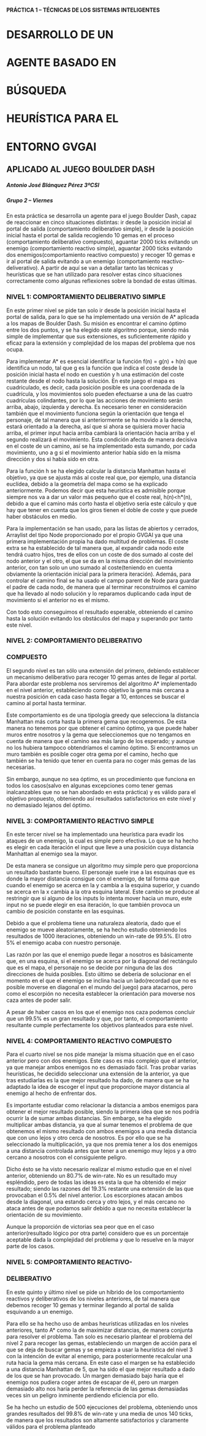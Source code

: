 #### PRÁCTICA 1 – TÉCNICAS DE LOS SISTEMAS INTELIGENTES

# DESARROLLO DE UN

# AGENTE BASADO EN

# BÚSQUEDA

# HEURÍSTICA PARA EL

# ENTORNO GVGAI

## APLICADO AL JUEGO BOULDER DASH

##### Antonio José Blánquez Pérez 3ºCSI

##### Grupo 2 – Viernes


En esta práctica se desarrolla un agente para el juego Boulder Dash, capaz de reaccionar en cinco
situaciones distintas: ir desde la posición inicial al portal de salida (comportamiento deliberativo
simple), ir desde la posición inicial hasta el portal de salida recogiendo 10 gemas en el proceso
(comportamiento deliberativo compuesto), aguantar 2000 ticks evitando un enemigo
(comportamiento reactivo simple), aguantar 2000 ticks evitando dos enemigos(comportamiento
reactivo compuesto) y recoger 10 gemas e ir al portal de salida evitando a un enemigo
(comportamiento reactivo-deliverativo). A partir de aquí se van a detallar tanto las técnicas y
heurísticas que se han utilizado para resolver estas cinco situaciones correctamente como algunas
reflexiones sobre la bondad de estas últimas.

### NIVEL 1: COMPORTAMIENTO DELIBERATIVO SIMPLE

En este primer nivel se pide tan solo ir desde la posición inicial hasta el portal de salida, para lo que
se ha implementado una versión de A* aplicada a los mapas de Boulder Dash. Su misión es
encontrar el camino óptimo entre los dos puntos, y se ha elegido este algoritmo porque, siendo más
simple de implementar que sus extensiones, es suficientemente rápido y eficaz para la extensión y
complejidad de los mapas del problema que nos ocupa.

Para implementar A* es esencial identificar la función f(n) = g(n) + h(n) que identifica un nodo, tal
que g es la función que indica el coste desde la posición inicial hasta el nodo en cuestión y h una
estimación del coste restante desde el nodo hasta la solución. En este juego el mapa es cuadriculado,
es decir, cada posición posible es una coordenada de la cuadrícula, y los movimientos solo pueden
efectuarse a una de las cuatro cuadrículas colindantes, por lo que las acciones de movimiento serán
arriba, abajo, izquierda y derecha. Es necesario tener en consideración también que el movimiento
funciona según la orientación que tenga el personaje, de tal manera que si anteriormente se ha
movido a la derecha, estará orientado a la derecha, así que si ahora se quisiera mover hacia arriba, el
primer input hacia arriba cambiará la orientación hacia arriba y el segundo realizará el movimiento.
Esta condición afecta de manera decisiva en el coste de un camino, así se ha implementado esta
sumando, por cada movimiento, uno a g si el movimiento anterior había sido en la misma dirección
y dos si había sido en otra.

Para la función h se ha elegido calcular la distancia Manhattan hasta el objetivo, ya que se ajusta
más al coste real que, por ejemplo, una distancia euclídea, debido a la geometría del mapa como se
ha explicado anteriormente. Podemos decir que esta heurística es admisible porque siempre nos va a
dar un valor más pequeño que el coste real, h(n)<h*(n), debido a que el camino más corto hasta el
objetivo sería este cálculo y que hay que tener en cuenta que los giros tienen el doble de coste y que
puede haber obstáculos en medio.

Para la implementación se han usado, para las listas de abiertos y cerrados, Arraylist del tipo Node
proporcionado por el propio GVGAI ya que una primera implementación propia ha dado multitud
de problemas. El coste extra se ha establecido de tal manera que, al expandir cada nodo este tendrá
cuatro hijos, tres de ellos con un coste de dos sumado al coste del nodo anterior y el otro, el que se
da en la misma dirección del movimiento anterior, con tan solo un uno sumado al coste(teniendo en
cuenta obviamente la orientación inicial para la primera iteración). Además, para controlar el
camino final se ha usado el campo parent de Node para guardar el padre de cada nodo, de manera
que al terminar reconstruimos el camino que ha llevado al nodo solución y lo reparamos duplicando
cada input de movimiento si el anterior no es el mismo.

Con todo esto conseguimos el resultado esperable, obteniendo el camino hasta la solución evitando
los obstáculos del mapa y superando por tanto este nivel.


### NIVEL 2: COMPORTAMIENTO DELIBERATIVO

### COMPUESTO

El segundo nivel es tan sólo una extensión del primero, debiendo establecer un mecanismo
deliberativo para recoger 10 gemas antes de llegar al portal. Para abordar este problema nos
serviremos del algoritmo A* implementado en el nivel anterior, estableciendo como objetivo la
gema más cercana a nuestra posición en cada caso hasta llegar a 10, entonces se buscar el camino al
portal hasta terminar.

Este comportamiento es de una tipología greedy que selecciona la distancia Manhattan más corta
hasta la primera gema que recogeremos. De esta manera no tenemos por que obtener el camino
óptimo, ya que puede haber muros entre nosotros y la gema que seleccionemos que no tengamos en
cuenta de manera que el camino sea más largo de los esperado; y aunque no los hubiera tampoco
obtendríamos el camino óptimo. Si encontramos un muro también es posible coger otra gema por el
camino, hecho que también se ha tenido que tener en cuenta para no coger más gemas de las
necesarias.

Sin embargo, aunque no sea óptimo, es un procedimiento que funciona en todos los casos(salvo en
algunas excepciones como tener gemas inalcanzables que no se han abordado en esta práctica) y es
válido para el objetivo propuesto, obteniendo así resultados satisfactorios en este nivel y no
demasiado lejanos del óptimo.

### NIVEL 3: COMPORTAMIENTO REACTIVO SIMPLE

En este tercer nivel se ha implementado una heurística para evadir los ataques de un enemigo, la
cual es simple pero efectiva. Lo que se ha hecho es elegir en cada iteración el input que lleve a una
posición cuya distancia Manhattan al enemigo sea la mayor.

De esta manera se consigue un algoritmo muy simple pero que proporciona un resultado bastante
bueno. El personaje suele irse a las esquinas que es donde la mayor distancia consigue con el
enemigo, de tal forma que cuando el enemigo se acerca en la y cambia a la esquina superior, y
cuando se acerca en la x cambia a la otra esquina lateral. Este cambio se produce al restringir que si
alguno de los inputs lo intenta mover hacia un muro, este input no se puede elegir en esa iteración,
lo que también provoca un cambio de posición constante en las esquinas.

Debido a que el problema tiene una naturaleza aleatoria, dado que el enemigo se mueve
aleatoriamente, se ha hecho estudio obteniendo los resultados de 1000 iteraciones, obteniendo un
win-rate de 99.5%. El otro 5% el enemigo acaba con nuestro personaje.

Las razón por las que el enemigo puede llegar a nosotros es básicamente que, en una esquina, si el
enemigo se acerca por la diagonal del rectángulo que es el mapa, el personaje no se decide por
ninguna de las dos direcciones de huida posibles. Esto último se debería de solucionar en el
momento en el que el enemigo se inclina hacia un lado(recordad que no es posible moverse en
diagonal en el mundo del juego) para atacarnos, pero como el escorpión no necesita establecer la
orientación para moverse nos caza antes de poder salir.

A pesar de haber casos en los que el enemigo nos caza podemos concluir que un 99.5% es un gran
resultado y que, por tanto, el comportamiento resultante cumple perfectamente los objetivos
planteados para este nivel.


### NIVEL 4: COMPORTAMIENTO REACTIVO COMPUESTO

Para el cuarto nivel se nos pide manejar la misma situación que en el caso anterior pero con dos
enemigos. Este caso es más complejo que el anterior, ya que manejar ambos enemigos no es
demasiado fácil. Tras probar varias heurísticas, he decidido seleccionar una extensión de la anterior,
ya que tras estudiarlas es la que mejor resultado ha dado, de manera que se ha adaptado la idea de
escoger el input que proporcione mayor distancia al enemigo al hecho de enfrentar dos.

Es importante estudiar como relacionar la distancia a ambos enemigos para obtener el mejor
resultado posible, siendo la primera idea que se nos podría ocurrir la de sumar ambas distancias. Sin
embargo, se ha elegido multiplicar ambas distancia, ya que al sumar tenemos el problema de que
obtenemos el mismo resultado con ambos enemigos a una media distancia que con uno lejos y otro
cerca de nosotros. Es por ello que se ha seleccionado la multiplicación, ya que nos premia tener a
los dos enemigos a una distancia controlada antes que tener a un enemigo muy lejos y a otro
cercano a nosotros con el consiguiente peligro.

Dicho ésto se ha visto necesario realizar el mismo estudio que en el nivel anterior, obteniendo un
80.7% de win-rate. No es un resultado muy espléndido, pero de todas las ideas es esta la que ha
obtenido el mejor resultado; siendo las razones del 19.3% restante una extensión de las que
provocaban el 0.5% del nivel anterior. Los escorpiones atacan ambos desde la diagonal, una estando
cerca y otro lejos, y el más cercano no ataca antes de que podamos salir debido a que no necesita
establecer la orientación de su movimiento.

Aunque la proporción de victorias sea peor que en el caso anterior(resultado lógico por otra parte)
considero que es un porcentaje aceptable dada la complejidad del problema y que lo resuelve en la
mayor parte de los casos.

### NIVEL 5: COMPORTAMIENTO REACTIVO-

### DELIBERATIVO

En este quinto y último nivel se pide un híbrido de los comportamiento reactivos y deliberativos de
los niveles anteriores, de tal manera que debemos recoger 10 gemas y terminar llegando al portal de
salida esquivando a un enemigo.

Para ello se ha hecho uso de ambas heurísticas utilizadas en los niveles anteriores, tanto A* como la
de maximizar distancias, de manera conjunta para resolver el problema. Tan solo es necesario
plantear el problema del nivel 2 para recoger las gemas, estableciendo un margen de acción para el
que se deja de buscar gemas y se empieza a usar la heurística del nivel 3 con la intención de evitar
al enemigo, para posteriormente recalcular una ruta hacia la gema más cercana. En este caso el
margen se ha establecido a una distancia Manhattan de 5, que ha sido el que mejor resultado a dado
de los que se han provocado. Un margen demasiado bajo haría que el enemigo nos pudiera coger
antes de escapar de él, pero un margen demasiado alto nos haría perder la referencia de las gemas
demasiadas veces sin un peligro inminente perdiendo eficiencia por ello.

Se ha hecho un estudio de 500 ejecuciones del problema, obteniendo unos grandes resultados del
99.8% de win-rate y una media de unos 140 ticks, de manera que los resultados son altamente
satisfactorios y claramente válidos para el problema planteado


